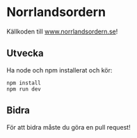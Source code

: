 # Norrlandsordern
Källkoden till www.norrlandsordern.se!

## Utvecka
Ha node och npm installerat och kör:
```
npm install
npm run dev
```
## Bidra
För att bidra måste du göra en pull request!